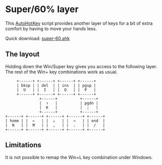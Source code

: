Super/60% layer
===============

This [AutoHotKey](http://www.autohotkey.com/ "AutoHotKey") script provides another layer of keys for a bit of extra comfort by having to move your hands less.

Quick download: [super-60.ahk](https://rawgithub.com/tams/super-60.ahk/master/super-60.ahk)

## The layout

Holding down the Win/Super key gives you access to the following layer. The rest of the Win+ key combinations work as usual.


         +------+ +------+ +------+ +------+
         | bksp | | del  | | ins  | | pgup |
         |  U   | |  I   | |  O   | |  P   |
         +------+ +------+ +------+ +------+
                   +------+          +------+
                   |  ↑   |          | pgdn |
                   |  K   |          |  ;   |
                   +------+          +------+
    +------+ +------+ +------+ +------+ +------+
    | home | |  ←   | |  ↓   | |  →   | | end  |
    |  N   | |  M   | |  ,   | |  .   | |  /   |
    +------+ +------+ +------+ +------+ +------+

## Limitations

It is not possible to remap the Win+L key combination under Windows.